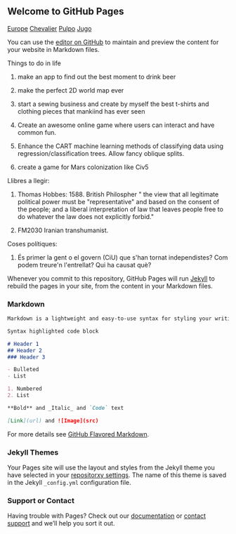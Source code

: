 ## Welcome to GitHub Pages


 [Europe](https://mambon5.github.io/cuca/romi.html)
 [Chevalier](https://mambon5.github.io/cuca/chevi2.html)
 [Pulpo](https://mambon5.github.io/cuca/movesquare3.html)
 [Jugo](https://mambon5.github.io/cuca/jugo1.html)

You can use the [editor on GitHub](https://github.com/mambon5/cuca/edit/master/README.md) to maintain and preview the content for your website in Markdown files.

Things to do in life

1) make an app to find out the best moment to drink beer

2) make the perfect 2D world map ever

3) start a sewing business and create by myself the best t-shirts and clothing pieces that mankiind has ever seen

4) Create an awesome online game where users can interact and have common fun.

5) Enhance the CART machine learning methods of classifying data using regression/classification trees. Allow fancy oblique splits.

6) create a game for Mars colonization like Civ5



Llibres a llegir: 
1) Thomas Hobbes: 1588. British Philospher " the view that all legitimate political power must be "representative" and based on the consent of the people; and a liberal interpretation of law that leaves people free to do whatever the law does not explicitly forbid."

2) FM2030 Iranian transhumanist.

Coses polítiques:
1) És primer la gent o el govern (CiU) que s'han tornat independistes? Com podem treure'n l'entrellat? Qui ha causat què?



Whenever you commit to this repository, GitHub Pages will run [Jekyll](https://jekyllrb.com/) to rebuild the pages in your site, from the content in your Markdown files.

### Markdown
```markdown
Markdown is a lightweight and easy-to-use syntax for styling your writing. It includes conventions for

Syntax highlighted code block

# Header 1
## Header 2
### Header 3

- Bulleted
- List

1. Numbered
2. List

**Bold** and _Italic_ and `Code` text

[Link](url) and ![Image](src)
```

For more details see [GitHub Flavored Markdown](https://guides.github.com/features/mastering-markdown/).

### Jekyll Themes

Your Pages site will use the layout and styles from the Jekyll theme you have selected in your [repositorxy settings](https://github.com/mambon5/cuca/settings). The name of this theme is saved in the Jekyll `_config.yml` configuration file.

### Support or Contact

Having trouble with Pages? Check out our [documentation](https://help.github.com/categories/github-pages-basics/) or [contact support](https://github.com/contact) and we’ll help you sort it out.
